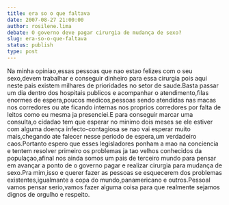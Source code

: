 ```yaml
---
title: era so o que faltava
date: 2007-08-27 21:00:00
author: rosilene.lima
debate: O governo deve pagar cirurgia de mudança de sexo?
slug: era-so-o-que-faltava
status: publish 
type: post
---
```


Na minha opiniao,essas pessoas que nao estao felizes com o seu sexo,devem trabalhar e conseguir dinheiro para essa cirurgia pois aqui neste pais existem milhares de prioridades no setor de saude.Basta passar um dia dentro dos hospitais publicos e acompanhar o atendimento,filas enormes de espera,poucos medicos,pessoas sendo atendidas nas macas nos corredores ou ate ficando internas nos proprios corredores por falta de leitos como eu mesma ja presenciei.E para conseguir marcar uma consulta,o cidadao tem que esperar no minimo dois meses se ele estiver com alguma doença infecto-contagiosa se nao vai esperar muito mais,chegando ate falecer nesse periodo de espera,um verdadeiro caos.Portanto espero que esses legisladores ponham a mao na conciencia e tentem resolver primeiro os problemas ja tao velhos conhecidos da populaçao,afinal nos ainda somos um pais de terceiro mundo para pensar em avançar a ponto de o governo pagar e realizar cirurgia para mudança de sexo.Pra mim,isso e querer fazer as pessoas se esquecerem dos problemas existentes,igualmante a copa do mundo,panamericano e outros.Pessoal vamos pensar serio,vamos fazer alguma coisa para que realmente sejamos dignos de orgulho e respeito.
